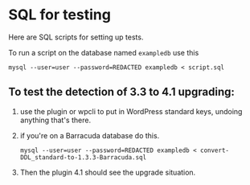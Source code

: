 # SQL for testing

Here are SQL scripts for setting up tests.

To run a script on the database named `exampledb` use this


```shell
mysql --user=user --password=REDACTED exampledb < script.sql
```

## To test the detection of 3.3 to 4.1 upgrading:

1. use the plugin or wpcli to put in WordPress standard keys, undoing anything that's there.
2. if you're on a Barracuda database do this.

   ```shell
   mysql --user=user --password=REDACTED exampledb < convert-DDL_standard-to-1.3.3-Barracuda.sql
   ```
3. Then the plugin 4.1 should see the upgrade situation.
